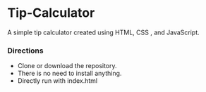 # Tip-Calculator
A simple tip calculator created using HTML, CSS , and JavaScript.

<h3> Directions </h3>
 
* Clone or download the repository.</br>
* There is no need to install anything.</br>
* Directly run with index.html
